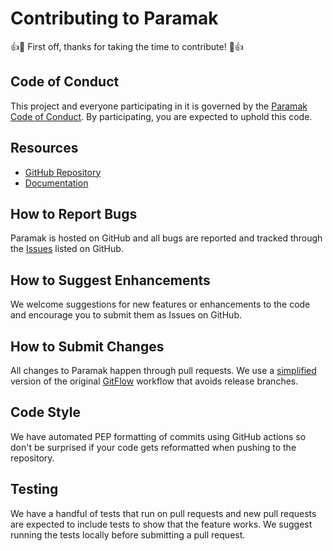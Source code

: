 # Contributing to Paramak

:+1::tada: First off, thanks for taking the time to contribute! :tada::+1:


## Code of Conduct

This project and everyone participating in it is governed by the [Paramak Code of Conduct](CODE_OF_CONDUCT.md). By participating, you are expected to uphold this code.

## Resources

- [GitHub Repository](https://github.com/fusion-energy/paramak)
- [Documentation](http://paramak.readthedocs.io/en/latest)

## How to Report Bugs

Paramak is hosted on GitHub and all bugs are reported and tracked through the
[Issues](https://github.com/fusion-energy/paramak/issues) listed on GitHub.

## How to Suggest Enhancements

We welcome suggestions for new features or enhancements to the code and
encourage you to submit them as Issues on GitHub.

## How to Submit Changes

All changes to Paramak happen through pull requests. We use a
[simplified](https://thomaspoignant.medium.com/simple-git-flow-who-works-dac82430e484)
version of the original [GitFlow](https://nvie.com/posts/a-successful-git-branching-model/) workflow that avoids release branches.

## Code Style

We have automated PEP formatting of commits using GitHub actions so don't be
surprised if your code gets reformatted when pushing to the repository.


## Testing

We have a handful of tests that run on pull requests and new pull requests are
expected to include tests to show that the feature works. We suggest running
the tests locally before submitting a pull request.
